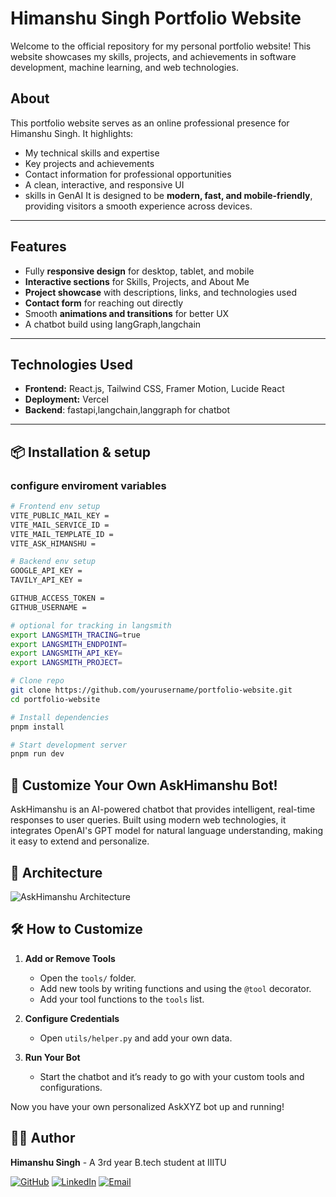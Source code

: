 # Himanshu Singh Portfolio Website

Welcome to the official repository for my personal portfolio website! This website showcases my skills, projects, and achievements in software development, machine learning, and web technologies.


## About

This portfolio website serves as an online professional presence for Himanshu Singh. It highlights:

- My technical skills and expertise  
- Key projects and achievements  
- Contact information for professional opportunities  
- A clean, interactive, and responsive UI  
- skills in GenAI 
It is designed to be **modern, fast, and mobile-friendly**, providing visitors a smooth experience across devices.

---

## Features

- Fully **responsive design** for desktop, tablet, and mobile  
- **Interactive sections** for Skills, Projects, and About Me  
- **Project showcase** with descriptions, links, and technologies used  
- **Contact form** for reaching out directly  
- Smooth **animations and transitions** for better UX  
- A chatbot build using langGraph,langchain 

---

## Technologies Used

- **Frontend:** React.js, Tailwind CSS, Framer Motion, Lucide React  
- **Deployment:** Vercel
- **Backend**: fastapi,langchain,langgraph for chatbot

---


## 📦 Installation & setup
### configure enviroment variables
```bash
# Frontend env setup
VITE_PUBLIC_MAIL_KEY = 
VITE_MAIL_SERVICE_ID = 
VITE_MAIL_TEMPLATE_ID = 
VITE_ASK_HIMANSHU = 

# Backend env setup 
GOOGLE_API_KEY =
TAVILY_API_KEY =

GITHUB_ACCESS_TOKEN = 
GITHUB_USERNAME =

# optional for tracking in langsmith
export LANGSMITH_TRACING=true
export LANGSMITH_ENDPOINT=
export LANGSMITH_API_KEY=
export LANGSMITH_PROJECT=

```


```bash
# Clone repo
git clone https://github.com/yourusername/portfolio-website.git
cd portfolio-website

# Install dependencies
pnpm install

# Start development server
pnpm run dev

```
## 🤖 Customize Your Own AskHimanshu Bot!

AskHimanshu is an AI-powered chatbot that provides intelligent, real-time responses to user queries. Built using modern web technologies, it integrates OpenAI's GPT model for natural language understanding, making it easy to extend and personalize.

## 🧠 Architecture

![AskHimanshu Architecture](https://dragonforest.in/wp-content/uploads/2024/12/output-150x175.png)

## 🛠 How to Customize

1. **Add or Remove Tools**  
   - Open the `tools/` folder.  
   - Add new tools by writing functions and using the `@tool` decorator.  
   - Add your tool functions to the `tools` list.

2. **Configure Credentials**  
   - Open `utils/helper.py` and add your own data.

3. **Run Your Bot**  
   - Start the chatbot and it’s ready to go with your custom tools and configurations.

Now you have your own personalized AskXYZ bot up and running! 



## 👨‍💻 Author

**Himanshu Singh** - A 3rd year B.tech student at IIITU

[![GitHub](https://img.shields.io/badge/GitHub-181717?style=for-the-badge&logo=github&logoColor=white)](https://github.com/Himanshu0518)
[![LinkedIn](https://img.shields.io/badge/LinkedIn-0A66C2?style=for-the-badge&logo=linkedin&logoColor=white)](https://www.linkedin.com/in/himanshu-singh23226/)
[![Email](https://img.shields.io/badge/Email-D14836?style=for-the-badge&logo=gmail&logoColor=white)](mailto:himanshu.iiitu2027@gmail.com)


